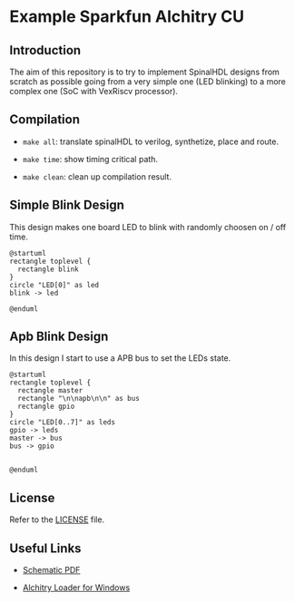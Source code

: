 # Example Sparkfun Alchitry CU

## Introduction

The aim of this repository is to try to implement SpinalHDL designs from scratch as possible going from a very simple one (LED blinking) to a more complex one (SoC with VexRiscv processor).

## Compilation

- `make all`: translate spinalHDL to verilog, synthetize, place and route.

- `make time`: show timing critical path. 

- `make clean`: clean up compilation result.

## Simple Blink Design 

This design makes one board LED to blink with randomly choosen on / off time.

```plantuml
@startuml
rectangle toplevel {
  rectangle blink
}
circle "LED[0]" as led
blink -> led

@enduml
```

## Apb Blink Design 

In this design I start to use a APB bus to set the LEDs state.

```plantuml
@startuml
rectangle toplevel {
  rectangle master
  rectangle "\n\napb\n\n" as bus
  rectangle gpio
}
circle "LED[0..7]" as leds
gpio -> leds
master -> bus 
bus -> gpio


@enduml
```

## License 

Refer to the [LICENSE](LICENSE) file.

## Useful Links

- [Schematic PDF](https://cdn.sparkfun.com/assets/2/6/e/5/e/alchitry_cu_sch_update.pdf)

- [Alchitry Loader for Windows](https://github.com/alchitry/alchitry-loader-gui/blob/master/build/work/alchitry-loader-1.0.0-windows.zip)

